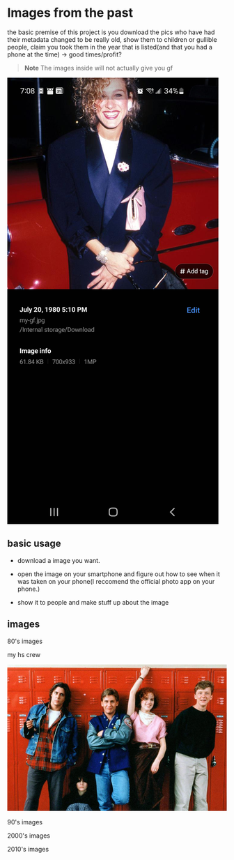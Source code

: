 # Images from the past




the basic premise of this project is you download the pics who have had their metadata changed to be really old, show them to children or gullible people, claim you took them in the year that is listed(and that you had a phone at the time) -> good times/profit? 

> **Note**
> The images inside will not actually give you gf 


![example](./Readme_img/Screenshot_20231126-190845_Gallery.jpg)


## basic usage 

* download a image you want. 

* open the image on your smartphone and figure out how to see when it was taken on your phone(I reccomend the official photo app on your phone.) 

* show it to people and make stuff up about the image 



## images 


80's images 


my hs crew 

![my hs crew](./80's/my-hs-crew.png)



90's images 




2000's images 




2010's images 